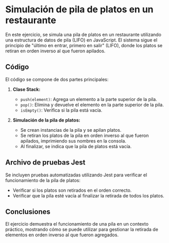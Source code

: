 # Simulación de pila de platos en un restaurante

En este ejercicio, se simula una pila de platos en un restaurante utilizando una estructura de datos de pila (LIFO) en JavaScript. El sistema sigue el principio de "último en entrar, primero en salir" (LIFO), donde los platos se retiran en orden inverso al que fueron apilados.

## Código

El código se compone de dos partes principales:

1. **Clase Stack:**
   - `push(element)`: Agrega un elemento a la parte superior de la pila.
   - `pop()`: Elimina y devuelve el elemento en la parte superior de la pila.
   - `isEmpty()`: Verifica si la pila está vacía.

2. **Simulación de la pila de platos:**
   - Se crean instancias de la pila y se apilan platos.
   - Se retiran los platos de la pila en orden inverso al que fueron apilados, imprimiendo sus nombres en la consola.
   - Al finalizar, se indica que la pila de platos está vacía.

## Archivo de pruebas Jest

Se incluyen pruebas automatizadas utilizando Jest para verificar el funcionamiento de la pila de platos:
- Verificar si los platos son retirados en el orden correcto.
- Verificar que la pila esté vacía al finalizar la retirada de todos los platos.

## Conclusiones

El ejercicio demuestra el funcionamiento de una pila en un contexto práctico, mostrando cómo se puede utilizar para gestionar la retirada de elementos en orden inverso al que fueron agregados.
